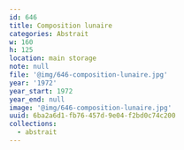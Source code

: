 ```yaml
---
id: 646
title: Composition lunaire
categories: Abstrait
w: 160
h: 125
location: main storage
note: null
file: '@img/646-composition-lunaire.jpg'
year: '1972'
year_start: 1972
year_end: null
image: '@img/646-composition-lunaire.jpg'
uuid: 6ba2a6d1-fb76-457d-9e04-f2bd0c74c200
collections:
  - abstrait
---
```


